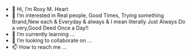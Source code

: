 - 👋 Hi, I’m Roxy M. Heart
- 👀 I’m interested in Real people, Good Times, Trying something Brand,New each & Everyday & always & I mean literally Just Always Do a very,Good Deed Once a Day!!
- 🌱 I’m currently learning ...
- 💞️ I’m looking to collaborate on ...
- 📫 How to reach me ...

<!---
ALWAYSBOSS/ALWAYSBOSS is a ✨ special ✨ repository because its `README.md` (this file) appears on your GitHub profile.
You can click the Preview link to take a look at your changes.
--->

